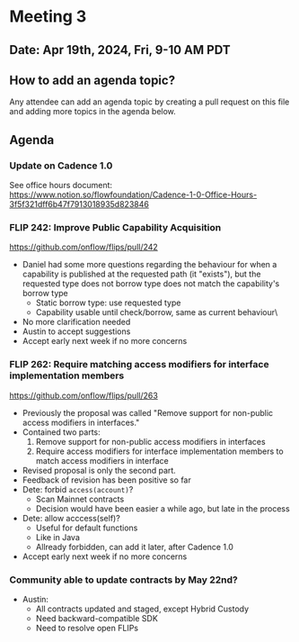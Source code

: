 # Meeting 3

## Date: Apr 19th, 2024, Fri, 9-10 AM PDT

## How to add an agenda topic?

Any attendee can add an agenda topic by creating a pull request on this file and adding more topics in the agenda below.

## Agenda

### Update on Cadence 1.0

See office hours document: https://www.notion.so/flowfoundation/Cadence-1-0-Office-Hours-3f5f321dff6b47f7913018935d823846

### FLIP 242: Improve Public Capability Acquisition

https://github.com/onflow/flips/pull/242

- Daniel had some more questions regarding the behaviour for when a capability is published at the requested path (it "exists"),
  but the requested type does not borrow type does not match the capability's borrow type
  - Static borrow type: use requested type
  - Capability usable until check/borrow, same as current behaviour\
- No more clarification needed
- Austin to accept suggestions
- Accept early next week if no more concerns 

### FLIP 262: Require matching access modifiers for interface implementation members

https://github.com/onflow/flips/pull/263

- Previously the proposal was called "Remove support for non-public access modifiers in interfaces."
- Contained two parts:
  1. Remove support for non-public access modifiers in interfaces
  2. Require access modifiers for interface implementation members to match access modifiers in interface
- Revised proposal is only the second part.
- Feedback of revision has been positive so far
- Dete: forbid `access(account)`?
  - Scan Mainnet contracts
  - Decision would have been easier a while ago, but late in the process
- Dete: allow acccess(self)?
  - Useful for default functions
  - Like in Java
  - Allready forbidden, can add it later, after Cadence 1.0
- Accept early next week if no more concerns 

### Community able to update contracts by May 22nd?

- Austin: 
  - All contracts updated and staged, except Hybrid Custody
  - Need backward-compatible SDK
  - Need to resolve open FLIPs
 
